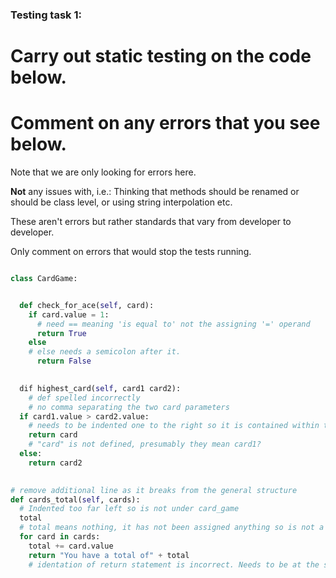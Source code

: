 ### Testing task 1:

# Carry out static testing on the code below.
# Comment on any errors that you see below.

Note that we are only looking for errors here.

**Not** any issues with, i.e.: 
Thinking that methods should be renamed or should be class level, or using string interpolation etc. 

These aren't errors but rather standards that vary from developer to developer. 

Only comment on errors that would stop the tests running.

```python

class CardGame:


  def check_for_ace(self, card):
    if card.value = 1:
      # need == meaning 'is equal to' not the assigning '=' operand
      return True
    else
    # else needs a semicolon after it.
      return False
   

  dif highest_card(self, card1 card2): 
    # def spelled incorrectly
    # no comma separating the two card parameters 
  if card1.value > card2.value:
    # needs to be indented one to the right so it is contained within the highest_card() method
    return card 
    # "card" is not defined, presumably they mean card1?
  else:
    return card2
  

# remove additional line as it breaks from the general structure
def cards_total(self, cards):
  # Indented too far left so is not under card_game 
  total
  # total means nothing, it has not been assigned anything so is not a usable variable. 
  for card in cards:
    total += card.value
    return "You have a total of" + total
    # identation of return statement is incorrect. Needs to be at the same level as "for" in order to get total, otherwise it will iterate evey loop.
```
